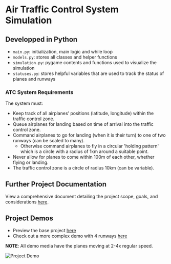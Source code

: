 # Air Traffic Control System Simulation
 ## Developped in Python

- `main.py`: initialization, main logic and while loop
- `models.py`: stores all classes and helper functions
- `simulation.py`: pygame contents and functions used to visualize the simulation
- `statuses.py`: stores helpful variables that are used to track the status of planes and runways

### ATC System Requirements
The system must:
- Keep track of all airplanes’ positions (latitude, longitude) within the traffic control zone.
- Queue airplanes for landing based on time of arrival into the traffic control zone.
- Command airplanes to go for landing (when it is their turn) to one of two runways (can be scaled to many).
  - Otherwise command airplanes to fly in a circular 'holding pattern' which is a circle with a radius of 1km around a suitable point.
- Never allow for planes to come within 100m of each other, whether
flying or landing.
- The traffic control zone is a circle of radius 10km (can be variable).

## Further Project Documentation
View a comprehensive document detailing the project scope, goals, and considerations [here](atc_documentation.pdf).

## Project Demos
- Preview the base project [here](https://youtube.com/shorts/Q8XtgZZPKBc) 
- Check out a more complex demo with 4 runways [here](https://youtube.com/shorts/lfpIuY2W5os)

__NOTE__: All demo media have the planes moving at 2-4x regular speed.

![Project Demo](demo.GIF)
